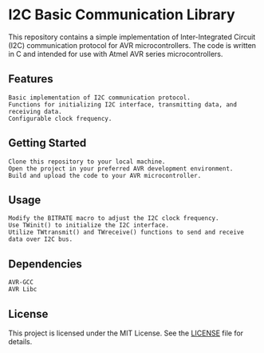 # I2C Basic Communication Library

This repository contains a simple implementation of Inter-Integrated Circuit (I2C) communication protocol for AVR microcontrollers. The code is written in C and intended for use with Atmel AVR series microcontrollers.
## Features

    Basic implementation of I2C communication protocol.
    Functions for initializing I2C interface, transmitting data, and receiving data.
    Configurable clock frequency.

## Getting Started

    Clone this repository to your local machine.
    Open the project in your preferred AVR development environment.
    Build and upload the code to your AVR microcontroller.

## Usage

    Modify the BITRATE macro to adjust the I2C clock frequency.
    Use TWinit() to initialize the I2C interface.
    Utilize TWtransmit() and TWreceive() functions to send and receive data over I2C bus.

## Dependencies

    AVR-GCC
    AVR Libc

## License

This project is licensed under the MIT License. See the [LICENSE](https://github.com/therealvoric/C-ATMega644P-LM75-TempSens/License) file for details.
